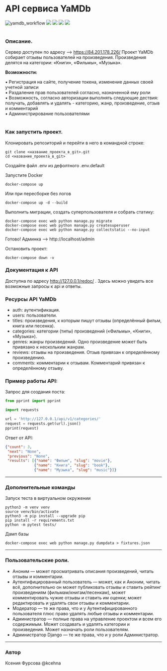 # API сервиса YaMDb

![yamdb_workflow](https://github.com/KceHNa/yamdb_final/actions/workflows/yamdb_workflow.yml/badge.svg)
![](https://img.shields.io/badge/Python-3.7.5-blue) 
![](https://img.shields.io/badge/Django-2.2.16-green)
![](https://img.shields.io/badge/DjangoRestFramework-3.12.4-red)
![](https://img.shields.io/badge/Docker-3.8-yellow)
 <br> <br>

### Описание. 
Сервер доступен по адресу --> https://84.201.178.226/
Проект YaMDb собирает отзывы пользователей на произведения. Произведения делятся на категории: «Книги», «Фильмы», «Музыка».

**Возможности:**

:black_small_square: Регистрация на сайте, получение токена, изменение данных своей учетной записи<br>
:black_small_square: Раздаление прав пользователей согласно, назначенной ему роли<br>
:black_small_square: Возможность, согласно авторизации выполнять следующие дествия: получать, добавлять и удалять - категорию, жанр, произведение, отзыв и комментарий<br>
:black_small_square: Администрирование пользователями<br><br>

### Как запустить проект.

Клонировать репозиторий и перейти в него в командной строке:

```
git clone <название_проекта_в_git>.git
cd <название_проекта_в_git>
```

Создайте файл .env из дефолтного .env.default

Запустите Docker
```
docker-compose up
```
Или при пересборке без логов
```
docker-compose up -d --build 
```

Выполнить миграции, создать суперпользователя и собрать статику:
```
docker-compose exec web python manage.py migrate
docker-compose exec web python manage.py createsuperuser
docker-compose exec web python manage.py collectstatic --no-input
```
Готово! Админка --> http://localhost/admin

Остановить проект:
```
docker-compose down -v 
```

### Документация к API

Доступна по адресу http://127.0.0.1/redoc/ . Здесь можно увидеть все возможные запросы к api и ответы.

### Ресурсы API YaMDb

* auth: аутентификация.
* users: пользователи.
* titles: произведения, к которым пишут отзывы (определённый фильм, книга или песенка).
* categories: категории (типы) произведений («Фильмы», «Книги», «Музыка»).
* genres: жанры произведений. Одно произведение может быть привязано к нескольким жанрам.
* reviews: отзывы на произведения. Отзыв привязан к определённому произведению.
* comments: комментарии к отзывам. Комментарий привязан к определённому отзыву.

### Пример работы API:

Запрос для создания поста:
```python
from pprint import pprint

import requests

url = 'http://127.0.0.1/api/v1/categories/'
request = requests.get(url).json()
pprint(request)
```
Ответ от API:
```json
{"count": 3,
 "next": "None",
 "previous": "None",
 "results": [{"name": "Фильм", "slug": "movie"},
             {"name": "Книга", "slug": "book"},
             {"name": "Музыка", "slug": "music"}]}
```
---
### Дополнительные команды

Запуск теста в виртуальном окружении
```
python3 -m venv venv
source venv/bin/activate
python3 -m pip install --upgrade pip
pip install -r requirements.txt
python -m pytest tests/
```

Дамп базы
```
docker-compose exec web python manage.py dumpdata > fixtures.json 
```
---

### Пользовательские роли.

* Аноним — может просматривать описания произведений, читать отзывы и комментарии.
* Аутентифицированный пользователь — может, как и Аноним, читать всё, дополнительно он может публиковать отзывы и ставить рейтинг произведениям (фильмам/книгам/песенкам), может комментировать чужие отзывы и ставить им оценки; может редактировать и удалять свои отзывы и комментарии.
* Модератор — те же права, что и у Аутентифицированного пользователя плюс право удалять любые отзывы и комментарии.
* Администратор — полные права на управление проектом и всем его содержимым. Может создавать и удалять категории и произведения. Может назначать роли пользователям.
* Администратор Django — те же права, что и у роли Администратор.

---

### Автор
Ксения Фурсова @kcehna
